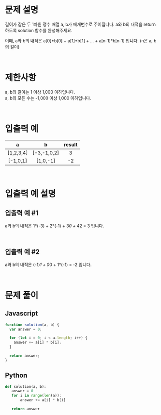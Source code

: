 # 문제 설명

길이가 같은 두 1차원 정수 배열 a, b가 매개변수로 주어집니다. a와 b의 내적을 return 하도록 solution 함수를 완성해주세요.

이때, a와 b의 내적은 a[0]*b[0] + a[1]*b[1] + ... + a[n-1]\*b[n-1] 입니다. (n은 a, b의 길이)

<br />
 
# 제한사항
a, b의 길이는 1 이상 1,000 이하입니다. <br />
a, b의 모든 수는 -1,000 이상 1,000 이하입니다.
 
<br />
 
# 입출력 예
a	|b	|result
:-:|:-:|:-:
[1,2,3,4]	|[-3,-1,0,2]|	3
[-1,0,1]	|[1,0,-1]|	-2
 
<br />
 
# 입출력 예 설명

## 입출력 예 #1

a와 b의 내적은 1*(-3) + 2*(-1) + 3*0 + 4*2 = 3 입니다.

<br />
 
## 입출력 예 #2

a와 b의 내적은 (-1)*1 + 0*0 + 1\*(-1) = -2 입니다.

<br />
 
 # 문제 풀이

## Javascript

```js
function solution(a, b) {
  var answer = 0;

  for (let i = 0; i < a.length; i++) {
    answer += a[i] * b[i];
  }

  return answer;
}
```

## Python

```py
def solution(a, b):
   answer = 0
   for i in range(len(a)):
       answer += a[i] * b[i]

   return answer
```
